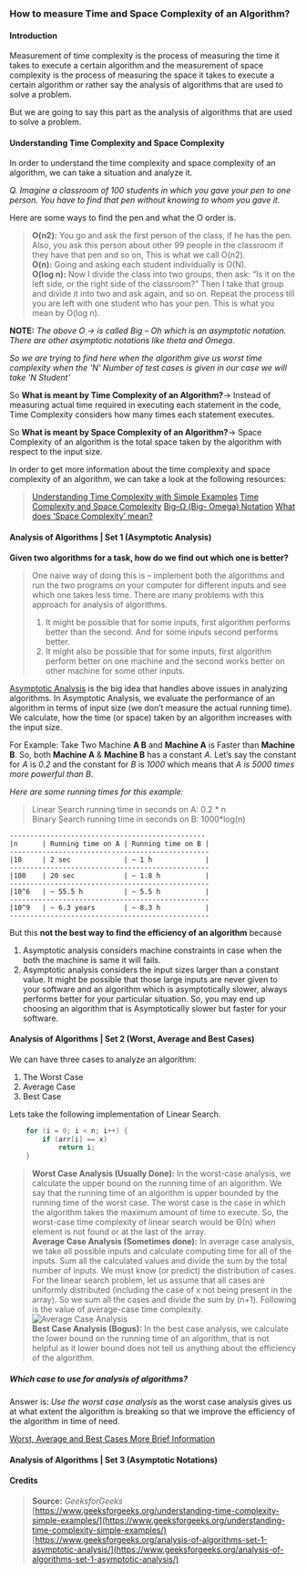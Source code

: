 ### How to measure Time and Space Complexity of an Algorithm?

#### Introduction

Measurement of time complexity is the process of measuring the time it takes to execute a certain algorithm and the measurement of space complexity is the process of measuring the space it takes to execute a certain algorithm or rather say the analysis of algorithms that are used to solve a problem.  

But we are going to say this part as the analysis of algorithms that are used to solve a problem.

#### Understanding Time Complexity and Space Complexity

In order to understand the time complexity and space complexity of an algorithm, we can take a situation and analyze it.    

*Q. Imagine a classroom of 100 students in which you gave your pen to one person. You have to find that pen without knowing to whom you gave it.*    

Here are some ways to find the pen and what the O order is.  

> **O(n2):** You go and ask the first person of the class, if he has the pen. Also, you ask this person about other 99 people in the classroom if they have that pen and so on, This is what we call O(n2).         
> **O(n):** Going and asking each student individually is O(N).         
> **O(log n):** Now I divide the class into two groups, then ask: “Is it on the left side, or the right side of the classroom?” Then I take that group and divide it into two and ask again, and so on. Repeat the process till you are left with one student who has your pen. This is what you mean by O(log n).       

**NOTE:** *The above O -> is called Big – Oh which is an asymptotic notation. There are other asymptotic notations like theta and Omega*.

*So we are trying to find here when the algorithm give us worst time complexity when the 'N' Number of test cases is given in our case we will take 'N Student'*

So **What is meant by Time Complexity of an Algorithm?**->  Instead of measuring actual time required in executing each statement in the code, Time Complexity considers how many times each statement executes. 

So **What is meant by Space Complexity of an Algorithm?**->  Space Complexity of an algorithm is the total space taken by the algorithm with respect to the input size.

In order to get more information about the time complexity and space complexity of an algorithm, we can take a look at the following resources: 
> [Understanding Time Complexity with Simple Examples](https://www.geeksforgeeks.org/understanding-time-complexity-simple-examples/)
> [Time Complexity and Space Complexity](https://www.geeksforgeeks.org/time-complexity-and-space-complexity/) 
> [Big–Ω (Big- Omega) Notation](https://www.geeksforgeeks.org/analysis-of-algorithms-big-%cf%89-big-omega-notation/) 
> [What does ‘Space Complexity’ mean?](https://www.geeksforgeeks.org/g-fact-86/)

#### Analysis of Algorithms | Set 1 (Asymptotic Analysis)

**Given two algorithms for a task, how do we find out which one is better?**  
> One naive way of doing this is – implement both the algorithms and run the two programs on your computer for different inputs and see which one takes less time. There are many problems with this approach for analysis of algorithms.   
> 1) It might be possible that for some inputs, first algorithm performs better than the second. And for some inputs second performs better.
> 2) It might also be possible that for some inputs, first algorithm perform better on one machine and the second works better on other machine for some other inputs.

[Asymptotic Analysis](https://www.geeksforgeeks.org/analysis-of-algorithms-set-1-asymptotic-analysis) is the big idea that handles above issues in analyzing algorithms. In Asymptotic Analysis, we evaluate the performance of an algorithm in terms of input size (we don’t measure the actual running time). We calculate, how the time (or space) taken by an algorithm increases with the input size.   

For Example: Take Two Machine **A B** and **Machine A** is Faster than **Machine B**. So, both **Machine A** & **Machine B** has a constant *A*. Let’s say the constant for *A* is *0.2* and the constant for *B* is *1000* which means that *A is 5000 times more powerful than B*. 

*Here are some running times for this example:*   
> Linear Search running time in seconds on A: 0.2 * n   
> Binary Search running time in seconds on B: 1000*log(n)   

    ------------------------------------------------
    |n      | Running time on A | Running time on B |
    -------------------------------------------------
    |10     | 2 sec             | ~ 1 h             |
    -------------------------------------------------
    |100    | 20 sec            | ~ 1.8 h           |
    -------------------------------------------------
    |10^6   | ~ 55.5 h          | ~ 5.5 h           |
    -------------------------------------------------
    |10^9   | ~ 6.3 years       | ~ 8.3 h           |
    -------------------------------------------------          

But this **not the best way to find the efficiency of an algorithm** because 
1. Asymptotic analysis considers machine constraints in case when the both the machine is same it will fails.    
2. Asymptotic analysis considers the input sizes larger than a constant value. It might be possible that those large inputs are never given to your software and an algorithm which is asymptotically slower, always performs better for your particular situation. So, you may end up choosing an algorithm that is Asymptotically slower but faster for your software.    

#### Analysis of Algorithms | Set 2 (Worst, Average and Best Cases)

We can have three cases to analyze an algorithm: 
1) The Worst Case 
2) Average Case 
3) Best Case

Lets take the following implementation of Linear Search. 
```cpp
    for (i = 0; i < n; i++) {
        if (arr[i] == x)
            return i;
    }
```

> **Worst Case Analysis (Usually Done):** In the worst-case analysis, we calculate the upper bound on the running time of an algorithm. We say that the running time of an algorithm is upper bounded by the running time of the worst case. The worst case is the case in which the algorithm takes the maximum amount of time to execute. So, the worst-case time complexity of linear search would be Θ(n) when element is not found or at the last of the array.               
> **Average Case Analysis (Sometimes done):** In average case analysis, we take all possible inputs and calculate computing time for all of the inputs. Sum all the calculated values and divide the sum by the total number of inputs. We must know (or predict) the distribution of cases. For the linear search problem, let us assume that all cases are uniformly distributed (including the case of x not being present in the array). So we sum all the cases and divide the sum by (n+1). Following is the value of average-case time complexity.         
![Average Case Analysis](https://github.com/thisiskushal31/Datastructures-and-Algorithms/blob/main/Algorithms/assets/formula_average_case.png?raw=true)            
> **Best Case Analysis (Bogus):** In the best case analysis, we calculate the lower bound on the running time of an algorithm, that is not helpful as it lower bound does not tell us anything about the efficiency of the algorithm.        

##### Which case to use for analysis of algorithms? 
Answer is: *Use the worst case analysis* as the worst case analysis gives us at what extent the algorithm is breaking so that we improve the efficiency of the algorithm in time of need.             

[Worst, Average and Best Cases More Brief Information](https://www.geeksforgeeks.org/analysis-of-algorithms-set-2-asymptotic-analysis)
#### Analysis of Algorithms | Set 3 (Asymptotic Notations)     


#### Credits

> **Source:** *GeeksforGeeks*           
> [https://www.geeksforgeeks.org/understanding-time-complexity-simple-examples/](https://www.geeksforgeeks.org/understanding-time-complexity-simple-examples/)        
> [https://www.geeksforgeeks.org/analysis-of-algorithms-set-1-asymptotic-analysis/](https://www.geeksforgeeks.org/analysis-of-algorithms-set-1-asymptotic-analysis/)       